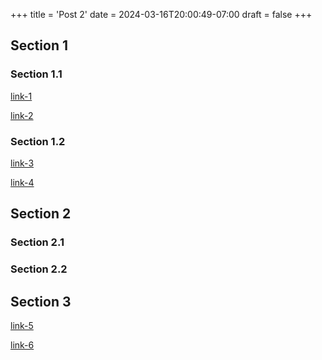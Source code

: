+++
title = 'Post 2'
date = 2024-03-16T20:00:49-07:00
draft = false
+++

## Section 1

### Section 1.1

[link-1](https://google.com/link-1 "Title of Link 1")

[link-2](https://google.com/link-2 "Title of Link 2")

### Section 1.2

[link-3](https://google.com/link-3 "Title of Link 3")

[link-4](https://google.com/link-4 "Title of Link 4")

## Section 2

### Section 2.1

### Section 2.2

## Section 3

[link-5](https://google.com/link-5)

[link-6](https://google.com/link-6)
